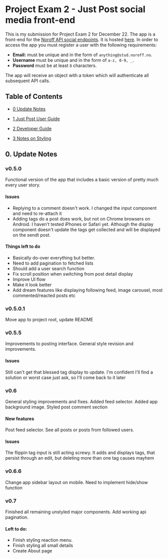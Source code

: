 # Project Exam 2 - Just Post social media front-end

This is my submission for Project Exam 2 for December 22. The app is a front-end for the [Noroff API social endpoints](https://noroff-api-docs.netlify.app/). It is hosted [here](here).
In order to access the app you must register a user with the following requirements:

- **Email:** must be unique and in the form of `anything@stud.noroff.no`.
- **Username** must be unique and in the form of `a-z, 0-9, _`.
- **Password** must be at least `8` characters.

The app will receive an object with a token which will authenticate all subsequent API calls.

## Table of Contents

- [0 Update Notes](#0)

- [1 Just Post User Guide](#1)

- [2 Developer Guide](#2)

- [3 Notes on Styling](#3)

## <a name="#0">0. Update Notes</a>

### v0.5.0

Functional version of the app that includes a basic version of pretty much every user story.

#### Issues

- Replying to a comment doesn't work. I changed the input component and need to re-attach it
- Adding tags do a post does work, but not on Chrome browsers on Android. I haven't tested iPhones or Safari yet. Although the display component doesn't update the tags get collected and will be displayed on the sendt post.

#### Things left to do

- Basically do-over everything but better.
- Need to add pagination to fetched lists
- Should add a user search function
- Fix scroll position when switching from post detail display
- Improve UI flow
- Make it look better
- Add dream features like displaying following feed, image carousel, most commented/reacted posts etc

### v0.5.0.1

Move app to project root, update README

### v0.5.5

Improvements to posting interface. General style revision and improvements.

#### Issues

Still can't get that blessed tag display to update. I'm confident I'll find a solution or worst case just ask, so I'll come back to it later

### v0.6

General styling improvements and fixes. Added feed selector. Added app background image. Styled post comment section

#### New features

Post feed selector. See all posts or posts from followed users.

#### Issues

The flippin tag input is still acting screwy. It adds and displays tags, that persist through an edit, but deleting more than one tag causes mayhem

### v0.6.6

Change app sidebar layout on mobile. Need to implement hide/show function

### v0.7

Finished all remaining unstyled major components. Add working api pagination.

#### Left to do:

- Finish styling reaction menu.
- Finish styling all small details
- Create About page
